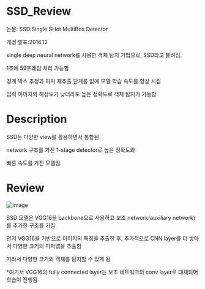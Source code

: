 # SSD_Review

논문: SSD:Single SHot MultiBox Detector

개정 발표:2016.12

single deep neural network를 사용한 객체 탐지 기법으로, SSD라고 불려짐.

1초에 59프레임 처리 가능함

경계 박스 추정과 피처 재추출 단계를 없애 모델 학습 속도를 향상 시킴

입력 이미지의 해상도가 낮더라도 높은 정확도로 객체 탐지가 가능함

# Description

SSD는 다양한 view를 활용하면서 통합된 

network 구조를 가진 1-stage detector로 높은 정확도와

빠른 속도를 가진 모델임

# Review

![image](https://github.com/eumtaewon/SSD_Review/assets/104436260/3dfb7e47-970b-413c-871e-fa82b85ff843)

SSD 모델은 VGG16을 backbone으로 사용하고 보조 network(auxiliary network)를 추가한 구조를 가짐

먼저 VGG16을 기반으로 이미지의 특징을 추출한 후, 추가적으로 CNN layer를 더 쌓아서 다양한 크기의 피처맵을 추출함

따라서 다양한 크기의 객체를 탐지할 수 있게 됨

*여기서 VGG16의 fully connected layer는 보조 네트워크의 conv layer로 대체되어 학습이 진행됨








